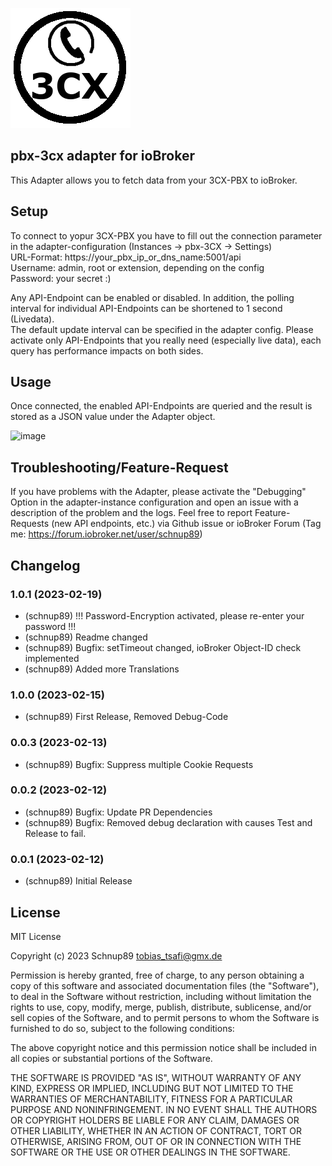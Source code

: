 ![Logo](../../admin/pbx-3cx.png)


## pbx-3cx adapter for ioBroker

This Adapter allows you to fetch data from your 3CX-PBX to ioBroker.

## Setup

To connect to yopur 3CX-PBX you have to fill out the connection parameter in the adapter-configuration (Instances -> pbx-3CX -> Settings)  
URL-Format: https://your_pbx_ip_or_dns_name:5001/api  
Username: admin, root or extension, depending on the config  
Password: your secret :)

Any API-Endpoint can be enabled or disabled. In addition, the polling interval for individual API-Endpoints can be shortened to 1 second (Livedata).  
The default update interval can be specified in the adapter config.
Please activate only API-Endpoints that you really need (especially live data), each query has performance impacts on both sides.

## Usage

Once connected, the enabled API-Endpoints are queried and the result is stored as a JSON value under the Adapter object.

![image](https://user-images.githubusercontent.com/28166743/218329154-904c0a8e-1310-44ce-a699-f1b2446da436.png)

## Troubleshooting/Feature-Request

If you have problems with the Adapter, please activate the "Debugging" Option in the adapter-instance configuration and open an issue with a description of the problem and the logs.
Feel free to report Feature-Requests (new API endpoints, etc.) via Github issue or ioBroker Forum (Tag me: https://forum.iobroker.net/user/schnup89)

## Changelog

### 1.0.1 (2023-02-19)

-   (schnup89) !!! Password-Encryption activated, please re-enter your password !!!
-   (schnup89) Readme changed
-   (schnup89) Bugfix: setTimeout changed, ioBroker Object-ID check implemented
-   (schnup89) Added more Translations

### 1.0.0 (2023-02-15)

-   (schnup89) First Release, Removed Debug-Code

### 0.0.3 (2023-02-13)

-   (schnup89) Bugfix: Suppress multiple Cookie Requests

### 0.0.2 (2023-02-12)

-   (schnup89) Bugfix: Update PR Dependencies
-   (schnup89) Bugfix: Removed debug declaration with causes Test and Release to fail.

### 0.0.1 (2023-02-12)

-   (schnup89) Initial Release

###

## License

MIT License

Copyright (c) 2023 Schnup89 <tobias_tsafi@gmx.de>

Permission is hereby granted, free of charge, to any person obtaining a copy
of this software and associated documentation files (the "Software"), to deal
in the Software without restriction, including without limitation the rights
to use, copy, modify, merge, publish, distribute, sublicense, and/or sell
copies of the Software, and to permit persons to whom the Software is
furnished to do so, subject to the following conditions:

The above copyright notice and this permission notice shall be included in all
copies or substantial portions of the Software.

THE SOFTWARE IS PROVIDED "AS IS", WITHOUT WARRANTY OF ANY KIND, EXPRESS OR
IMPLIED, INCLUDING BUT NOT LIMITED TO THE WARRANTIES OF MERCHANTABILITY,
FITNESS FOR A PARTICULAR PURPOSE AND NONINFRINGEMENT. IN NO EVENT SHALL THE
AUTHORS OR COPYRIGHT HOLDERS BE LIABLE FOR ANY CLAIM, DAMAGES OR OTHER
LIABILITY, WHETHER IN AN ACTION OF CONTRACT, TORT OR OTHERWISE, ARISING FROM,
OUT OF OR IN CONNECTION WITH THE SOFTWARE OR THE USE OR OTHER DEALINGS IN THE
SOFTWARE.
